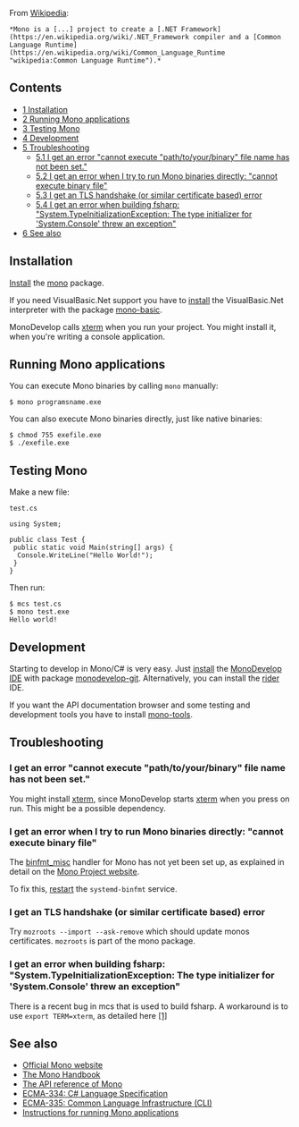 From [Wikipedia](https://en.wikipedia.org/wiki/Mono_(software) "wikipedia:Mono (software)"):

	*Mono is a [...] project to create a [.NET Framework](https://en.wikipedia.org/wiki/.NET_Framework compiler and a [Common Language Runtime](https://en.wikipedia.org/wiki/Common_Language_Runtime "wikipedia:Common Language Runtime").*

## Contents

*   [1 Installation](#Installation)
*   [2 Running Mono applications](#Running_Mono_applications)
*   [3 Testing Mono](#Testing_Mono)
*   [4 Development](#Development)
*   [5 Troubleshooting](#Troubleshooting)
    *   [5.1 I get an error "cannot execute "path/to/your/binary" file name has not been set."](#I_get_an_error_.22cannot_execute_.22path.2Fto.2Fyour.2Fbinary.22_file_name_has_not_been_set..22)
    *   [5.2 I get an error when I try to run Mono binaries directly: "cannot execute binary file"](#I_get_an_error_when_I_try_to_run_Mono_binaries_directly:_.22cannot_execute_binary_file.22)
    *   [5.3 I get an TLS handshake (or similar certificate based) error](#I_get_an_TLS_handshake_.28or_similar_certificate_based.29_error)
    *   [5.4 I get an error when building fsharp: "System.TypeInitializationException: The type initializer for 'System.Console' threw an exception"](#I_get_an_error_when_building_fsharp:_.22System.TypeInitializationException:_The_type_initializer_for_.27System.Console.27_threw_an_exception.22)
*   [6 See also](#See_also)

## Installation

[Install](/index.php/Install "Install") the [mono](https://www.archlinux.org/packages/?name=mono) package.

If you need VisualBasic.Net support you have to [install](/index.php/Install "Install") the VisualBasic.Net interpreter with the package [mono-basic](https://aur.archlinux.org/packages/mono-basic/).

MonoDevelop calls [xterm](/index.php/Xterm "Xterm") when you run your project. You might install it, when you're writing a console application.

## Running Mono applications

You can execute Mono binaries by calling `mono` manually:

```
$ mono programsname.exe

```

You can also execute Mono binaries directly, just like native binaries:

```
$ chmod 755 exefile.exe
$ ./exefile.exe

```

## Testing Mono

Make a new file:

 `test.cs` 
```
using System;

public class Test {
 public static void Main(string[] args) {
  Console.WriteLine("Hello World!");
 }
}

```

Then run:

```
$ mcs test.cs
$ mono test.exe
Hello world!

```

## Development

Starting to develop in Mono/C# is very easy. Just [install](/index.php/Install "Install") the [MonoDevelop IDE](http://monodevelop.com/) with package [monodevelop-git](https://aur.archlinux.org/packages/monodevelop-git/). Alternatively, you can install the [rider](https://aur.archlinux.org/packages/rider/) IDE.

If you want the API documentation browser and some testing and development tools you have to install [mono-tools](https://www.archlinux.org/packages/?name=mono-tools).

## Troubleshooting

### I get an error "cannot execute "path/to/your/binary" file name has not been set."

You might install [xterm](/index.php/Xterm "Xterm"), since MonoDevelop starts [xterm](/index.php/Xterm "Xterm") when you press on run. This might be a possible dependency.

### I get an error when I try to run Mono binaries directly: "cannot execute binary file"

The [binfmt_misc](https://en.wikipedia.org/wiki/Binfmt_misc "wikipedia:Binfmt misc") handler for Mono has not yet been set up, as explained in detail on the [Mono Project website](http://www.mono-project.com/Guide:Running_Mono_Applications#Registering_.exe_as_non-native_binaries_.28Linux_only.29).

To fix this, [restart](/index.php/Daemon "Daemon") the `systemd-binfmt` service.

### I get an TLS handshake (or similar certificate based) error

Try `mozroots --import --ask-remove` which should update monos certificates. `mozroots` is part of the mono package.

### I get an error when building fsharp: "System.TypeInitializationException: The type initializer for 'System.Console' threw an exception"

There is a recent bug in mcs that is used to build fsharp. A workaround is to use `export TERM=xterm`, as detailed here [[1]](https://github.com/mono/mono/issues/6752)

## See also

*   [Official Mono website](http://www.mono-project.com)
*   [The Mono Handbook](http://mono-project.com/Monkeyguide)
*   [The API reference of Mono](http://go-mono.org/docs)
*   [ECMA-334: C# Language Specification](http://www.ecma-international.org/publications/standards/ECMA-334.HTM)
*   [ECMA-335: Common Language Infrastructure (CLI)](http://www.ecma-international.org/publications/standards/ECMA-335.HTM)
*   [Instructions for running Mono applications](http://www.mono-project.com/Guide:Running_Mono_Applications)